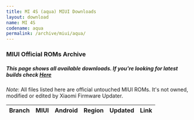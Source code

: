 ```yaml
---
title: MI 4S (aqua) MIUI Downloads
layout: download
name: MI 4S
codename: aqua
permalink: /archive/miui/aqua/
---
```

### MIUI Official ROMs Archive
##### This page shows all available downloads. If you're looking for latest builds check [Here](/miui/aqua/)
*Note*: All files listed here are official untouched MIUI ROMs. It's not owned, modified or edited by Xiaomi Firmware Updater.


<div class="table-responsive-md" id="table-wrapper">
<table id="miui" class="compact table table-striped table-hover table-sm">
    <thead class="thead-dark">
        <tr>
            <th>Branch</th>
            <th>MIUI</th>
            <th>Android</th>
            <th>Region</th>
            <th>Updated</th>
            <th>Link</th>
        </tr>
    </thead>
    <script>loadMiuiArchive('aqua')</script>
</table>
</div>


